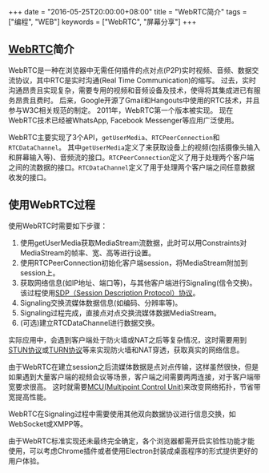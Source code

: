 +++
date = "2016-05-25T20:00:00+08:00"
title = "WebRTC简介"
tags = ["编程", "WEB"]
keywords = ["WebRTC", "屏幕分享"]
+++

## [WebRTC](http://www.html5rocks.com/en/tutorials/webrtc/basics/)简介

WebRTC是一种在浏览器中无需任何插件的点对点(P2P)实时视频、音频、数据交流协议，其中RTC是实时沟通(Real Time Communication)的缩写。
过去，实时沟通昂贵且实现复杂，需要专用的视频和音频设备及技术，使得将其集成进已有服务昂贵且费时。
后来，Google开源了Gmail和Hangouts中使用的RTC技术，并且参与W3C相关规范的制定。
2011年，WebRTC第一个版本被实现。
现在WebRTC技术已经被WhatsApp, Facebook Messenger等应用广泛使用。

WebRTC主要实现了3个API，`getUserMedia`、`RTCPeerConnection`和`RTCDataChannel`。
其中`getUserMedia`定义了来获取设备上的视频(包括摄像头输入和屏幕输入等)、音频流的接口。`RTCPeerConnection`定义了用于处理两个客户端之间的流数据的接口。`RTCDataChannel`定义了用于处理两个客户端之间任意数据收发的接口。

## 使用WebRTC过程

使用WebRTC时需要如下步骤：

1. 使用getUserMedia获取MediaStream流数据，此时可以用Constraints对MediaStream的帧率、宽、高等进行设置。
2. 使用RTCPeerConnection初始化客户端session，将MediaStream附加到session上。
3. 获取网络信息(如IP地址、端口等)，与其他客户端进行Signaling(信令交换)。
该过程使用[SDP（Session Description Protocol）协议](https://en.wikipedia.org/wiki/Session_Description_Protocol)。
4. Signaling交换流媒体数据信息(如编码、分辨率等)。
5. Signaling过程完成，直接点对点交换流媒体数据MediaStream。
6. (可选)建立RTCDataChannel进行数据交换。

实际应用中，会遇到客户端处于防火墙或NAT之后等复杂情况，这时需要用到[STUN协议](http://en.wikipedia.org/wiki/STUN)或[TURN协议](https://en.wikipedia.org/wiki/Traversal_Using_Relays_around_NAT)等来实现防火墙和NAT穿透，获取真实的网络信息。

由于WebRTC在建立session之后流媒体数据是点对点传输，这样虽然很快，但是如果遇到大量客户端的视频会议等场景，客户端之间需要两两连接，对于客户端带宽要求很高。
这时就需要[MCU(Multipoint Control Unit)](https://en.wikipedia.org/wiki/Multipoint_control_unit)来改变网络拓扑，节省带宽提高性能。

WebRTC在Signaling过程中需要使用其他双向数据协议进行信息交换，如WebSocket或XMPP等。

由于WebRTC标准实现还未最终完全确定，各个浏览器都需开启实验性功能才能使用，可以考虑Chrome插件或者使用Electron封装成桌面程序的形式提供更好的用户体验。
